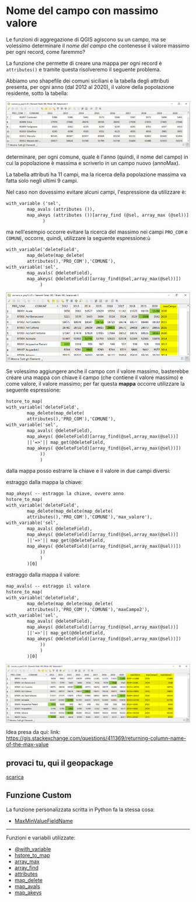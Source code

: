 # Nome del campo con massimo valore

Le funzioni di aggregazione di QGIS agiscono su un campo, ma se volessimo determinare il _nome del campo_ che contenesse il valore massimo per ogni record, come faremmo?

La funzione che permette di creare una mappa per ogni record è `attributes()` e tramite questa risolveremo il seguente problema.

Abbiamo uno shapefile dei comuni siciliani e la tabella degli attributi presenta, per ogni anno (dal 2012 al 2020), il valore della popolazione residente, sotto la tabella:

![](../img/esempi/maxValoreCampoNome/img_01.png)

determinare, per ogni comune, quale è l'anno (quindi, il nome del campo) in cui la popolazione è massima e scriverlo in un campo nuovo (annoMax).

La tabella attributi ha 11 campi, ma la ricerca della popolazione massima va fatta solo negli ultimi 9 campi.

Nel caso non dovessimo evitare alcuni campi, l'espressione da utilizzare è:

```
with_variable ('sel',
        map_avals (attributes ()),
        map_akeys (attributes ())[array_find (@sel, array_max (@sel))]
              )
```

ma nell'esempio occorre evitare la ricerca del massimo nei campi `PRO_COM` e `COMUNE`, occorre, quindi, utilizzare la seguente espressione:ù

```
with_variable('deleteField',
        map_delete(map_delete(
        attributes(),'PRO_COM'),'COMUNE'),
with_variable('sel',
        map_avals( @deleteField),
        map_akeys( @deleteField)[array_find(@sel,array_max(@sel))])
             )
```

![](../img/esempi/maxValoreCampoNome/img_02.png)

Se volessimo aggiungere anche il campo con il valore massimo, basterebbe creare una mappa con chiave il campo (che contiene il valore massimo) e come valore, il valore massimo; per far questa **mappa** occorre utilizzare la seguente espressione:

```
hstore_to_map(
with_variable('deleteField',
        map_delete(map_delete(
        attributes(),'PRO_COM'),'COMUNE'),
with_variable('sel',
        map_avals( @deleteField),
        map_akeys( @deleteField)[array_find(@sel,array_max(@sel))]
		||'=>'|| map_get(@deleteField,
		map_akeys( @deleteField)[array_find(@sel,array_max(@sel))])
             ))
             )
```

dalla mappa posso estrarre la chiave e il valore in due campi diversi:

estraggo dalla mappa la chiave:

```
map_akeys( -- estraggo la chiave, ovvero anno
hstore_to_map(
with_variable('deleteField',
        map_delete(map_delete(map_delete(
        attributes(),'PRO_COM'),'COMUNE'),'max_valore'),
with_variable('sel',
        map_avals( @deleteField),
        map_akeys( @deleteField)[array_find(@sel,array_max(@sel))]
		||'=>'|| map_get(@deleteField,
		map_akeys( @deleteField)[array_find(@sel,array_max(@sel))])
             ))
             )
        )[0]
```

estraggo dalla mappa il valore:

```
map_avals( -- estraggo il valore
hstore_to_map(
with_variable('deleteField',
        map_delete(map_delete(map_delete(
        attributes(),'PRO_COM'),'COMUNE'),'maxCampo2'),
with_variable('sel',
        map_avals( @deleteField),
        map_akeys( @deleteField)[array_find(@sel,array_max(@sel))]
		||'=>'|| map_get(@deleteField,
		map_akeys( @deleteField)[array_find(@sel,array_max(@sel))])
             ))
             )
        )[0]
```

![](../img/esempi/maxValoreCampoNome/img_03.png)

Idea presa da qui:
link: <https://gis.stackexchange.com/questions/411369/returning-column-name-of-the-max-value>

## provaci tu, qui il geopackage

[scarica](../prova_tu/comuni_rs.gpkg)

## Funzione Custom

La funzione personalizzata scritta in Python fa la stessa cosa:

- [MaxMinValueFieldName](../gr_funzioni/custom/custom_unico.md#MaxMinValueFieldName)
---

Funzioni e variabili utilizzate:

* [@with_variable](../gr_funzioni/variabili/with_variable.md)
* [hstore_to_map](../gr_funzioni/maps/maps_unico.md#array_get)
* [array_max](../gr_funzioni/array/array_unico.md#array_max)
* [array_find](../gr_funzioni/array/array_unico.md#array_find)
* [attributes](../gr_funzioni/record_e_attributi/record_e_attributi_unico.md#attributes)
* [map_delete](../gr_funzioni/maps/maps_unico.md#map_delete)
* [map_avals](../gr_funzioni/maps/maps_unico.md#map_avals)
* [map_akeys](../gr_funzioni/maps/maps_unico.md#map_akeys)

